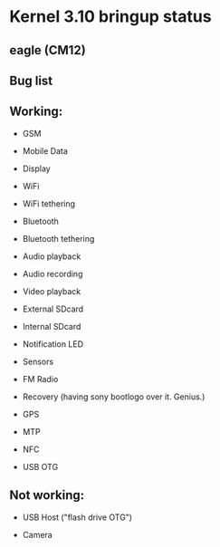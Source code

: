 Kernel 3.10 bringup status
=======

eagle (CM12)
----------



Bug list
----------


Working:
--------

- GSM

- Mobile Data

- Display

- WiFi

- WiFi tethering

- Bluetooth

- Bluetooth tethering

- Audio playback

- Audio recording

- Video playback

- External SDcard

- Internal SDcard

- Notification LED

- Sensors

- FM Radio

- Recovery (having sony bootlogo over it. Genius.)

- GPS
 
- MTP

- NFC

- USB OTG

Not working:
-----------
- USB Host ("flash drive OTG")
 
- Camera
